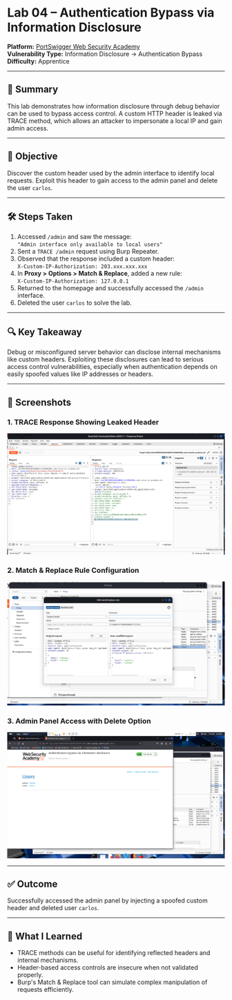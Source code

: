 
# Lab 04 – Authentication Bypass via Information Disclosure

**Platform:** [PortSwigger Web Security Academy](https://portswigger.net/web-security/information-disclosure/exploiting/lab-authentication-bypass-via-information-disclosure)  
**Vulnerability Type:** Information Disclosure → Authentication Bypass  
**Difficulty:** Apprentice  

---

## 🧠 Summary

This lab demonstrates how information disclosure through debug behavior can be used to bypass access control. A custom HTTP header is leaked via TRACE method, which allows an attacker to impersonate a local IP and gain admin access.

---

## 🎯 Objective

Discover the custom header used by the admin interface to identify local requests. Exploit this header to gain access to the admin panel and delete the user `carlos`.

---

## 🛠 Steps Taken

1. Accessed `/admin` and saw the message:  
   `"Admin interface only available to local users"`
2. Sent a `TRACE /admin` request using Burp Repeater.
3. Observed that the response included a custom header:  
   `X-Custom-IP-Authorization: 203.xxx.xxx.xxx`
4. In **Proxy > Options > Match & Replace**, added a new rule:  
   `X-Custom-IP-Authorization: 127.0.0.1`
5. Returned to the homepage and successfully accessed the `/admin` interface.
6. Deleted the user `carlos` to solve the lab.

---

## 🔍 Key Takeaway

Debug or misconfigured server behavior can disclose internal mechanisms like custom headers. Exploiting these disclosures can lead to serious access control vulnerabilities, especially when authentication depends on easily spoofed values like IP addresses or headers.

---

## 📸 Screenshots

### 1. TRACE Response Showing Leaked Header

![TRACE Header](./trace-header.png)

### 2. Match & Replace Rule Configuration

![Match Replace](./match-replace.png)

### 3. Admin Panel Access with Delete Option

![Admin Access](./admin-access.png)

---

## ✅ Outcome

Successfully accessed the admin panel by injecting a spoofed custom header and deleted user `carlos`.

---

## 💬 What I Learned

- TRACE methods can be useful for identifying reflected headers and internal mechanisms.
- Header-based access controls are insecure when not validated properly.
- Burp's Match & Replace tool can simulate complex manipulation of requests efficiently.
